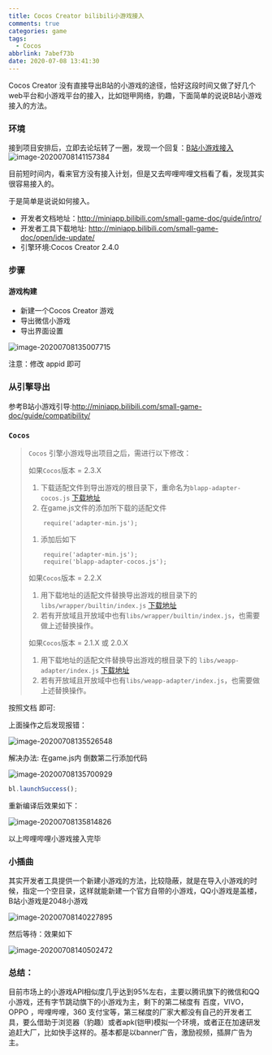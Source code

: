 ```yaml
---
title: Cocos Creator bilibili小游戏接入
comments: true
categories: game
tags:
  - Cocos
abbrlink: 7abef73b
date: 2020-07-08 13:41:30
---
```


Cocos Creator 没有直接导出B站的小游戏的途径，恰好这段时间又做了好几个web平台和小游戏平台的接入，比如铠甲网络，豹趣，下面简单的说说B站小游戏接入的方法。
<!--more-->

### 环境

接到项目安排后，立即去论坛转了一圈，发现一个回复：[B站小游戏接入](https://forum.cocos.org/t/b/91852)
![image-20200708141157384](Cocos-Creator-bilibili小游戏接入/image-20200708141157384.png)

目前短时间内，看来官方没有接入计划，但是又去哔哩哔哩文档看了看，发现其实很容易接入的。

于是简单是说说如何接入。

- 开发者文档地址：http://miniapp.bilibili.com/small-game-doc/guide/intro/
- 开发者工具下载地址: http://miniapp.bilibili.com/small-game-doc/open/ide-update/
- 引擎环境:Cocos Creator 2.4.0

### 步骤

#### 游戏构建

- 新建一个Cocos Creator 游戏
- 导出微信小游戏
- 导出界面设置

![image-20200708135007715](Cocos-Creator-bilibili小游戏接入/image-20200708135007715.png)

注意：修改 appid 即可

### 从引擎导出

参考B站小游戏引导:http://miniapp.bilibili.com/small-game-doc/guide/compatibility/

### `Cocos`

> `Cocos` 引擎小游戏导出项目之后，需进行以下修改：
>
> 如果`Cocos`版本 = 2.3.X
>
> 1. 下载适配文件到导出游戏的根目录下，重命名为`blapp-adapter-cocos.js` [下载地址](http://i0.hdslb.com/bfs/mall/mall/62/a4/62a4eac925de8a677862c40a15cf148f.js)
> 2. 在game.js文件的添加所下载的适配文件
>
> ```
>     require('adapter-min.js');
> ```
>
> 1. 添加后如下
>
> ```
>     require('adapter-min.js');
>     require('blapp-adapter-cocos.js');
> ```
>
> 如果`Cocos`版本 = 2.2.X
>
> 1. 用下载地址的适配文件替换导出游戏的根目录下的 `libs/wrapper/builtin/index.js` [下载地址](http://i0.hdslb.com/bfs/mall/mall/62/a4/62a4eac925de8a677862c40a15cf148f.js)
> 2. 若有开放域且开放域中也有`libs/wrapper/builtin/index.js`，也需要做上述替换操作。
>
> 如果`Cocos`版本 = 2.1.X 或 2.0.X
>
> 1. 用下载地址的适配文件替换导出游戏的根目录下的 `libs/weapp-adapter/index.js` [下载地址](http://i0.hdslb.com/bfs/mall/mall/62/a4/62a4eac925de8a677862c40a15cf148f.js)
> 2. 若有开放域且开放域中也有`libs/weapp-adapter/index.js`，也需要做上述替换操作。

按照文档 即可:

上面操作之后发现报错：

![image-20200708135526548](Cocos-Creator-bilibili小游戏接入/image-20200708135526548.png)



解决办法: 在game.js内 倒数第二行添加代码

![image-20200708135700929](Cocos-Creator-bilibili小游戏接入/image-20200708135700929.png)

```javascript
bl.launchSuccess();
```

重新编译后效果如下：

![image-20200708135814826](Cocos-Creator-bilibili小游戏接入/image-20200708135814826.png)

以上哔哩哔哩小游戏接入完毕

### 小插曲

其实开发者工具提供一个新建小游戏的方法，比较隐蔽，就是在导入小游戏的时候，指定一个空目录，这样就能新建一个官方自带的小游戏，QQ小游戏是盖楼，B站小游戏是2048小游戏

![image-20200708140227895](Cocos-Creator-bilibili小游戏接入/image-20200708140227895.png)

然后等待：效果如下

![image-20200708140502472](Cocos-Creator-bilibili小游戏接入/image-20200708140502472.png)

### 总结：

目前市场上的小游戏API相似度几乎达到95%左右，主要以腾讯旗下的微信和QQ小游戏，还有字节跳动旗下的小游戏为主，剩下的第二梯度有 百度，VIVO，OPPO ，哔哩哔哩，360 支付宝等，第三梯度的厂家大都没有自己的开发者工具，要么借助于浏览器（豹趣）或者apk(铠甲)模拟一个环境，或者正在加速研发追赶大厂，比如快手这样的。基本都是以banner广告，激励视频，插屏广告为主。